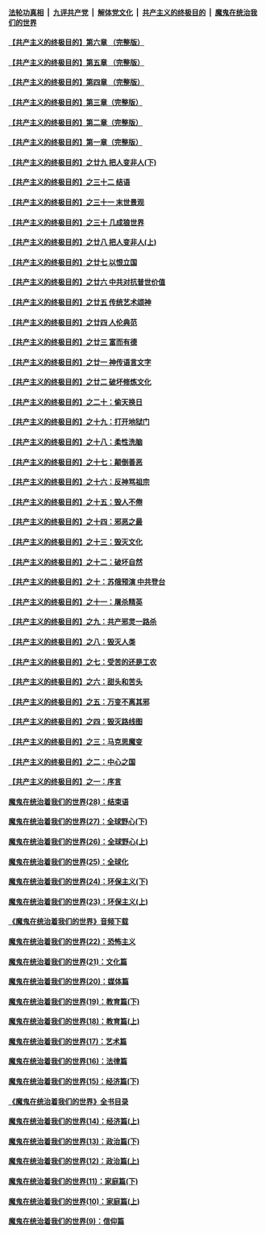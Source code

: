 ####  [法轮功真相](../../../../basic/blob/master/README.md?t=05191201) &nbsp;|&nbsp; [九评共产党](../../../../9ping.md/blob/master/README.md?t=05191201) &nbsp;|&nbsp; [解体党文化](../../../../jtdwh.md/blob/master/README.md?t=05191201)  &nbsp;|&nbsp; [共产主义的终极目的](../../../../gczydzjmd.md/blob/master/README.md?t=05191201) &nbsp;|&nbsp; [魔鬼在统治我们的世界](../../../../mgztzwmdsj.md/blob/master/README.md?t=05191201) 

#### [【共产主义的终极目的】第六章 （完整版）](../pages/nsc422/n11428913.md?t=05191201) 

#### [【共产主义的终极目的】第五章 （完整版）](../pages/nsc422/n11428912.md?t=05191201) 

#### [【共产主义的终极目的】第四章 （完整版）](../pages/nsc422/n11428907.md?t=05191201) 

#### [【共产主义的终极目的】第三章（完整版）](../pages/nsc422/n11428848.md?t=05191201) 

#### [【共产主义的终极目的】第二章（完整版）](../pages/nsc422/n11428831.md?t=05191201) 

#### [【共产主义的终极目的】第一章（完整版）](../pages/nsc422/n11417651.md?t=05191201) 

#### [【共产主义的终极目的】之廿九 把人变非人(下)](../pages/nsc422/n11344140.md?t=05191201) 

#### [【共产主义的终极目的】之三十二 结语](../pages/nsc422/n11360535.md?t=05191201) 

#### [【共产主义的终极目的】之三十一 末世景观](../pages/nsc422/n11351129.md?t=05191201) 

#### [【共产主义的终极目的】之三十 几成狼世界](../pages/nsc422/n11348280.md?t=05191201) 

#### [【共产主义的终极目的】之廿八 把人变非人(上)](../pages/nsc422/n11340492.md?t=05191201) 

#### [【共产主义的终极目的】之廿七 以恨立国](../pages/nsc422/n11336944.md?t=05191201) 

#### [【共产主义的终极目的】之廿六 中共对抗普世价值](../pages/nsc422/n11324785.md?t=05191201) 

#### [【共产主义的终极目的】之廿五 传统艺术颂神](../pages/nsc422/n11296396.md?t=05191201) 

#### [【共产主义的终极目的】之廿四 人伦典范](../pages/nsc422/n11296397.md?t=05191201) 

#### [【共产主义的终极目的】之廿三 富而有德](../pages/nsc422/n11283598.md?t=05191201) 

#### [【共产主义的终极目的】之廿一 神传语言文字](../pages/nsc422/n11263265.md?t=05191201) 

#### [【共产主义的终极目的】之廿二 破坏修炼文化](../pages/nsc422/n11245728.md?t=05191201) 

#### [【共产主义的终极目的】之二十：偷天换日](../pages/nsc422/n11238846.md?t=05191201) 

#### [【共产主义的终极目的】之十九：打开地狱门](../pages/nsc422/n11206376.md?t=05191201) 

#### [【共产主义的终极目的】之十八：柔性洗脑](../pages/nsc422/n11199994.md?t=05191201) 

#### [【共产主义的终极目的】之十七：颠倒善恶](../pages/nsc422/n11179782.md?t=05191201) 

#### [【共产主义的终极目的】之十六：反神骂祖宗](../pages/nsc422/n11166798.md?t=05191201) 

#### [【共产主义的终极目的】之十五：毁人不倦](../pages/nsc422/n11166792.md?t=05191201) 

#### [【共产主义的终极目的】之十四：邪恶之最](../pages/nsc422/n11150249.md?t=05191201) 

#### [【共产主义的终极目的】之十三：毁灭文化](../pages/nsc422/n11135227.md?t=05191201) 

#### [【共产主义的终极目的】之十二：破坏自然](../pages/nsc422/n11135214.md?t=05191201) 

#### [【共产主义的终极目的】之十：苏俄预演 中共登台](../pages/nsc422/n11118424.md?t=05191201) 

#### [【共产主义的终极目的】之十一：屠杀精英](../pages/nsc422/n11118442.md?t=05191201) 

#### [【共产主义的终极目的】之九：共产邪灵一路杀](../pages/nsc422/n11114139.md?t=05191201) 

#### [【共产主义的终极目的】之八：毁灭人类](../pages/nsc422/n11108503.md?t=05191201) 

#### [【共产主义的终极目的】之七：受苦的还是工农](../pages/nsc422/n11101809.md?t=05191201) 

#### [【共产主义的终极目的】之六：甜头和苦头](../pages/nsc422/n11096971.md?t=05191201) 

#### [【共产主义的终极目的】之五：万变不离其邪](../pages/nsc422/n11091285.md?t=05191201) 

#### [【共产主义的终极目的】之四：毁灭路线图](../pages/nsc422/n11086284.md?t=05191201) 

#### [【共产主义的终极目的】之三：马克思魔变](../pages/nsc422/n11061941.md?t=05191201) 

#### [【共产主义的终极目的】之二：中心之国](../pages/nsc422/n11047728.md?t=05191201) 

#### [【共产主义的终极目的】之一：序言](../pages/nsc422/n11086077.md?t=05191201) 

#### [魔鬼在统治着我们的世界(28)：结束语](../pages/nsc422/n10936246.md?t=05191201) 

#### [魔鬼在统治着我们的世界(27)：全球野心(下)](../pages/nsc422/n10928319.md?t=05191201) 

#### [魔鬼在统治着我们的世界(26)：全球野心(上)](../pages/nsc422/n10900318.md?t=05191201) 

#### [魔鬼在统治着我们的世界(25)：全球化](../pages/nsc422/n10788205.md?t=05191201) 

#### [魔鬼在统治着我们的世界(24)：环保主义(下)](../pages/nsc422/n10695307.md?t=05191201) 

#### [魔鬼在统治着我们的世界(23)：环保主义(上)](../pages/nsc422/n10688613.md?t=05191201) 

#### [《魔鬼在统治着我们的世界》音频下载](../pages/nsc422/n10635553.md?t=05191201) 

#### [魔鬼在统治着我们的世界(22)：恐怖主义](../pages/nsc422/n10614727.md?t=05191201) 

#### [魔鬼在统治着我们的世界(21)：文化篇](../pages/nsc422/n10597706.md?t=05191201) 

#### [魔鬼在统治着我们的世界(20)：媒体篇](../pages/nsc422/n10586579.md?t=05191201) 

#### [魔鬼在统治着我们的世界(19)：教育篇(下)](../pages/nsc422/n10564808.md?t=05191201) 

#### [魔鬼在统治着我们的世界(18)：教育篇(上)](../pages/nsc422/n10526970.md?t=05191201) 

#### [魔鬼在统治着我们的世界(17)：艺术篇](../pages/nsc422/n10499093.md?t=05191201) 

#### [魔鬼在统治着我们的世界(16)：法律篇](../pages/nsc422/n10485969.md?t=05191201) 

#### [魔鬼在统治着我们的世界(15)：经济篇(下)](../pages/nsc422/n10469975.md?t=05191201) 

#### [《魔鬼在统治着我们的世界》全书目录](../pages/nsc422/n10464261.md?t=05191201) 

#### [魔鬼在统治着我们的世界(14)：经济篇(上)](../pages/nsc422/n10457370.md?t=05191201) 

#### [魔鬼在统治着我们的世界(13)：政治篇(下)](../pages/nsc422/n10448270.md?t=05191201) 

#### [魔鬼在统治着我们的世界(12)：政治篇(上)](../pages/nsc422/n10444576.md?t=05191201) 

#### [魔鬼在统治着我们的世界(11)：家庭篇(下)](../pages/nsc422/n10440961.md?t=05191201) 

#### [魔鬼在统治着我们的世界(10)：家庭篇(上)](../pages/nsc422/n10435448.md?t=05191201) 

#### [魔鬼在统治着我们的世界(9)：信仰篇](../pages/nsc422/n10432159.md?t=05191201) 

